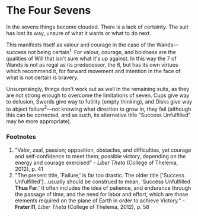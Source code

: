 # The Four Sevens

In the sevens things become clouded. There is a lack of certainty. The suit has lost its way, unsure of what it wants or what to do next.

This manifests itself as valour and courage in the case of the Wands—success not being certain<sup>1</sup>. For valour, courage, and boldness are the qualities of Will that isn't sure what it's up against. In this way the 7 of Wands is not as regal as its predecessor, the 6, but has its own virtues which recommend it, for forward movement and intention in the face of what is not certain is bravery.

Unsurprisingly, things don't work out as well in the remaining suits, as they are not strong enough to overcome the limitations of seven. Cups give way to delusion, Swords give way to futility (empty thinking), and Disks give way to abject failure<sup>2</sup>—not knowing what direction to grow in, they fail (although this can be corrected, and as such, its alternative title "Success Unfulfilled" may be more appropriate).



### Footnotes

1. "Valor, zeal, passion; opposition, obstacles, and difficulties, yet courage and self-confidence to meet them; possible victory, depending on the energy and courage exercised" - *Liber Theta* (College of Thelema, 2012), p. 41
2. "The present title, 'Failure,' is far too drastic. The older title ['Success Unfulfilled']...usually should be construed to mean, 'Success Unfulfilled **Thus Far**.' It often includes the idea of patience, and endurance through the passage of time, and the need for labor and effort, which are those elements required on the plane of Earth in order to achieve Victory." - **Frater Π**, *Liber Theta* (College of Thelema, 2012), p. 58


